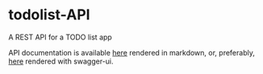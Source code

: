 # todolist-API
A REST API for a TODO list app

API documentation is available [here](https://github.com/cyber-chuvash/todolist-API/blob/master/docs/api/todolist-API-swagger.yml) rendered in markdown, 
or, preferably, [here](https://docs.todo.chuvash.pw/) rendered with swagger-ui.
